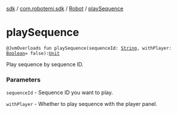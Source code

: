 [sdk](../../index.md) / [com.robotemi.sdk](../index.md) / [Robot](index.md) / [playSequence](./play-sequence.md)

# playSequence

`@JvmOverloads fun playSequence(sequenceId: `[`String`](https://kotlinlang.org/api/latest/jvm/stdlib/kotlin/-string/index.html)`, withPlayer: `[`Boolean`](https://kotlinlang.org/api/latest/jvm/stdlib/kotlin/-boolean/index.html)` = false): `[`Unit`](https://kotlinlang.org/api/latest/jvm/stdlib/kotlin/-unit/index.html)

Play sequence by sequence ID.

### Parameters

`sequenceId` - Sequence ID you want to play.

`withPlayer` - Whether to play sequence with the player panel.